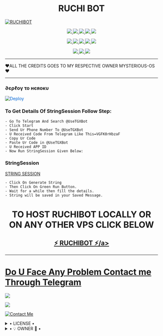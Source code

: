 <h1 align="center">
<b> RUCHI BOT</b>
</h1>

[![RUCHIBOT](https://telegra.ph/file/1aa73f560fdd4dd6ad370.jpg)](https://github.com/jayanti01/RUCHIBOT)


<p align="center">
<a href="https://github.com/jayanti01/RUCHIBOT" alt="GitHub closed issues"> <img src="https://img.shields.io/github/issues-closed-raw/jayanti01/RUCHIBOT?style=flat&logo=github&color=success" /> </a>
<a href="https://github.com/jayanti01/RUCHIBOT/graphs/contributors" alt="GitHub contributors"> <img src="https://img.shields.io/github/contributors/jayanti01/RUCHIBOT?style=flat&logo=github" /> </a>
<a href="https://github.com/jayanti01/RUCHIBOT/network/members" alt="GitHub forks"> <img src="https://img.shields.io/github/forks/jayanti01/RUCHIBOT?label=Forks&logo=github" /> </a>
<a href="https://github.com/jayanti01/RUCHIBOT" alt="GitHub closed pull requests"> <img src="https://img.shields.io/github/issues-pr-closed-raw/jayanti01/RUCHIBOT?color=success" /> </a>
<a href="https://github.com/jayanti01/RUCHIBOT" alt="GitHub issues"> <img src="https://img.shields.io/github/issues-raw/jayanti01/RUCHIBOT?style=flat&logo=github&color=yellow" /> </a>
</p>
<p align="center">
<a href="https://github.com/jayanti01/RUCHIBOT" alt="GitHub release (latest by date including pre-releases)"> <img src="https://img.shields.io/github/v/release/jayanti01/RUCHIBOT?include_prereleases?style=flat&logo=github" /> </a>
<a href="https://www.python.org/" alt="made-with-python"> <img src="https://img.shields.io/badge/Made%20with-Python-1f425f.svg?style=flat&logo=python&color=blue" /> </a>
<a href="https://github.com/jayanti01/RUCHIBOT" alt="Docker!"> <img src="https://aleen42.github.io/badges/src/docker.svg" /> </a>
<a href="https://github.com/jayanti01/RUCHIBOT" alt="GitHub repo size"> <img src="https://img.shields.io/github/repo-size/jayanti01/MYSTERIOUSBOT" /> </a>
<a href="https://github.com/jayanti01/RUCHIBOT/blob/master/LICENSE" alt="GPLv3 license"> <img src="https://img.shields.io/badge/License-GPLv3-blue.svg" /> </a>
</p>
<p align="center">
<a href="https://t.me/RUCHI_BOTZONE" alt="Telegram!"> <img src="https://aleen42.github.io/badges/src/telegram.svg" /> </a>
<a href="https://github.com/jayanti01/RUCHIBOT/graphs/commit-activity" alt="Maintenance"> <img src="https://img.shields.io/badge/Maintained%3F-yes-green.svg" /> </a>
<a href="https://makeapullrequest.com" alt="PRs Welcome"> <img src="https://img.shields.io/badge/PRs-welcome-brightgreen.svg?style=flat-square" /> </a>
</p>


------------

❤ALL THE CREDITS GOES TO MY RESPECTIVE OWNER MYSTERIOUS-OS❤


------------
<h3> ∂єρℓογ το нєяοκυ </h3>


<a href="https://dashboard.heroku.com/new?button-url=https%3A%2F%2Fgithub.com%2Fjayanti01%2FRUCHIBOT&template=https%3A%2F%2Fgithub.com%2Fjayanti01%2FRUCHIBOT" rel="nofollow" style="background-color: initial; box-sizing: border-box; color: #0366d6; text-decoration-line: none;"><img alt="Deploy" data-canonical-src="https://www.herokucdn.com/deploy/button.svg" src="https://camo.githubusercontent.com/83b0e95b38892b49184e07ad572c94c8038323fb/68747470733a2f2f7777772e6865726f6b7563646e2e636f6d2f6465706c6f792f627574746f6e2e737667" style="border-style: none; box-sizing: initial; max-width: 100%;" /></a></div>
</a>


### To Get Details Of StringSession Follow Step: 

    - Go To Telegram And Search @UseTGXBot
    - Click Start
    - Send Ur Phone Number To @UseTGXBot
    - U Received Code From Telegram Like This=VGFK0rHbzaF
    - Copy Ur Code
    - Paste Ur Code in @UseTGXBot
    - U Received APP ID
    - Now Run StringSession Given Below:
   

### StringSession

[STRING SESSION](https://repl.it/@KrishnaJaiswal1/RUCHIBOT#main.py)

    - Click On Generate String
    - Then Click On Green Run Button.
    - Wait for a while then fill the details.
    - String will be saved in your Saved Message.


<h1 align="center">TO HOST RUCHIBOT LOCALLY OR ON ANY OTHER VPS CLICK BELOW</h1>

<h2 align="center"> <a href="https://github.com/jayanti01/RUCHIBOT">⚡ RUCHIBOT ⚡/a></h2>

------------
# Do U Face Any Problem Contact me Through Telegram 

<a href="https://t.me/RUCHI_BOTZONE"><img src="https://img.shields.io/badge/Ruchi%20Group-red.svg?style=for-the-badge&logo=Telegram"></a>

<a href="https://t.me/chaudhary_Anjana"><img src="https://img.shields.io/badge/CREATOR%20ME-blue.svg?style=for-the-badge&logo=Telegram"></a>


[![Contact Me](https://img.shields.io/badge/Telegram-Contact%20Me-informational)](https://t.me/chaudhary_Anjana)


<details>

  <summary> • LICENSE • </summary>

![](https://www.gnu.org/graphics/gplv3-or-later.png)

jayanti01

Poject [RUCHIBOT](https://github.com/jayanti01/MYSTERIOUSBOT) is free software: you can redistribute it and/or modify

it under the terms of the GNU General Public License as published by

the Free Software Foundation, either version 3 of the License, or

(at your option) any later version.

This program is distributed in the hope that it will be useful,

but WITHOUT ANY WARRANTY; without even the implied warranty of

MERCHANTABILITY or FITNESS FOR A PARTICULAR PURPOSE.  See the

GNU General Public License for more details.

You should have received a copy of the GNU General Public License

along with this program. If not, see <https://www.gnu.org/licenses/>.

</details>

<details>

  <summary> • 💡 OWNER 💞 • </summary>
  
• [OWNER](https://t.me/chaudhary_Anjana)
